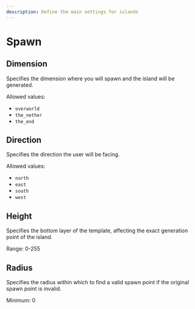 ```yaml
---
description: Define the main settings for islands
---
```


# Spawn
## Dimension
Specifies the dimension where you will spawn and the island will be generated.

Allowed values:
- `overworld`
- `the_nether`
- `the_end`

## Direction
Specifies the direction the user will be facing.

Allowed values:
- `north`
- `east`
- `south`
- `west`

## Height
Specifies the bottom layer of the template, affecting the exact generation point of the island.

Range: 0-255

## Radius
Specifies the radius within which to find a valid spawn point if the original spawn point is invalid.

Minimum: 0
